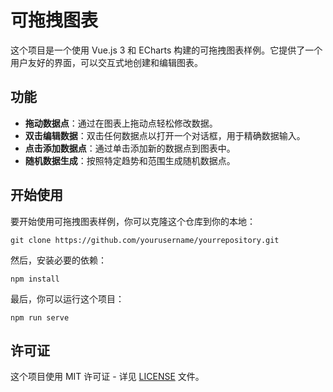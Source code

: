 # 可拖拽图表

这个项目是一个使用 Vue.js 3 和 ECharts 构建的可拖拽图表样例。它提供了一个用户友好的界面，可以交互式地创建和编辑图表。

## 功能

- **拖动数据点**：通过在图表上拖动点轻松修改数据。
- **双击编辑数据**：双击任何数据点以打开一个对话框，用于精确数据输入。
- **点击添加数据点**：通过单击添加新的数据点到图表中。
- **随机数据生成**：按照特定趋势和范围生成随机数据点。

## 开始使用

要开始使用可拖拽图表样例，你可以克隆这个仓库到你的本地：

```
git clone https://github.com/yourusername/yourrepository.git
```

然后，安装必要的依赖：

```
npm install
```

最后，你可以运行这个项目：

```
npm run serve
```

## 许可证

这个项目使用 MIT 许可证 - 详见 [LICENSE](LICENSE) 文件。